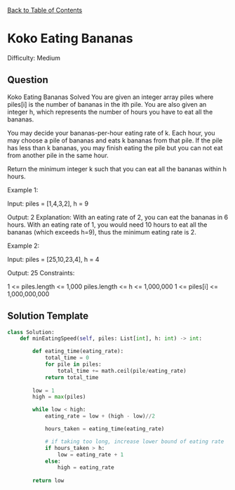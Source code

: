 [Back to Table of Contents](../README.md)

# Koko Eating Bananas
Difficulty: Medium

## Question
Koko Eating Bananas
Solved 
You are given an integer array piles where piles[i] is the number of bananas in the ith pile. You are also given an integer h, which represents the number of hours you have to eat all the bananas.

You may decide your bananas-per-hour eating rate of k. Each hour, you may choose a pile of bananas and eats k bananas from that pile. If the pile has less than k bananas, you may finish eating the pile but you can not eat from another pile in the same hour.

Return the minimum integer k such that you can eat all the bananas within h hours.

Example 1:

Input: piles = [1,4,3,2], h = 9

Output: 2
Explanation: With an eating rate of 2, you can eat the bananas in 6 hours. With an eating rate of 1, you would need 10 hours to eat all the bananas (which exceeds h=9), thus the minimum eating rate is 2.

Example 2:

Input: piles = [25,10,23,4], h = 4

Output: 25
Constraints:

1 <= piles.length <= 1,000
piles.length <= h <= 1,000,000
1 <= piles[i] <= 1,000,000,000

## Solution Template
```python
class Solution:
    def minEatingSpeed(self, piles: List[int], h: int) -> int:

        def eating_time(eating_rate):
            total_time = 0
            for pile in piles:
                total_time += math.ceil(pile/eating_rate)
            return total_time
        
        low = 1
        high = max(piles)

        while low < high:
            eating_rate = low + (high - low)//2

            hours_taken = eating_time(eating_rate)

            # if taking too long, increase lower bound of eating rate
            if hours_taken > h:
                low = eating_rate + 1
            else:
                high = eating_rate
        
        return low
            
        
```
